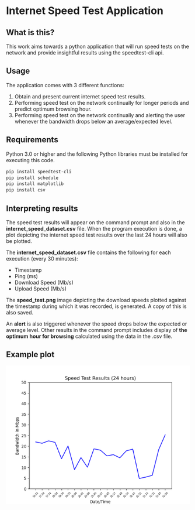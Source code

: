 # Internet Speed Test Application

## What is this?

This work aims towards a python application that will run speed tests on the network and provide insightful results using the speedtest-cli api.

## Usage

The application comes with 3 different functions:

1. Obtain and present current internet speed test results.
2. Performing speed test on the network continually for longer periods and predict optimum browsing hour.
3. Performing speed test on the network continually and alerting the user whenever the bandwidth drops below an average/expected level.

## Requirements

Python 3.0 or higher and the following Python libraries must be installed for executing this code. 

```bash
pip install speedtest-cli
pip install schedule
pip install matplotlib
pip install csv
```

## Interpreting results

The speed test results will appear on the command prompt and also in the **internet_speed_dataset.csv** file. When the program execution is done, a plot depicting the internet speed test results over the last 24 hours will also be plotted.

The **internet_speed_dataset.csv** file contains the following for each execution (every 30 minutes):

- Timestamp
- Ping (ms)
- Download Speed (Mb/s)
- Upload Speed (Mb/s)

The **speed_test.png** image depicting the download speeds plotted against the timestamp during which it was recorded, is generated. A copy of this is also saved. 

An **alert** is also triggered whenever the speed drops below the expected or average level. Other results in the command prompt includes display of **the optimum hour for browsing** calculated using the data in the .csv file. 

## Example plot

![plot](speed_test.png)



